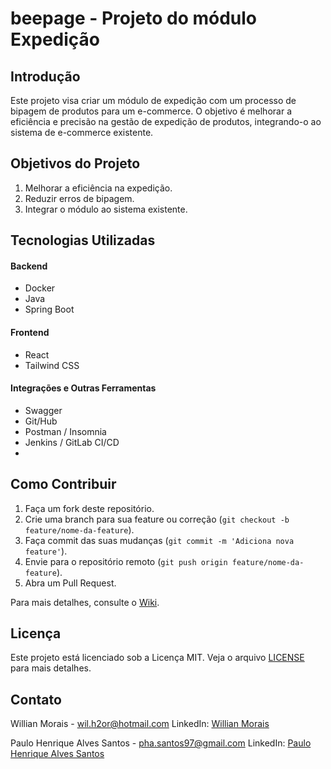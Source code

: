 # beepage - Projeto do módulo Expedição

## Introdução

Este projeto visa criar um módulo de expedição com um processo de bipagem de produtos para um e-commerce. O objetivo é melhorar a eficiência e precisão na gestão de expedição de produtos, integrando-o ao sistema de e-commerce existente.

## Objetivos do Projeto

1. Melhorar a eficiência na expedição.
2. Reduzir erros de bipagem.
3. Integrar o módulo ao sistema existente.

## Tecnologias Utilizadas

#### Backend
- Docker
- Java
- Spring Boot
  
#### Frontend
- React
- Tailwind CSS

#### Integrações e Outras Ferramentas
- Swagger
- Git/Hub
- Postman / Insomnia
- Jenkins / GitLab CI/CD
- 
## Como Contribuir

1. Faça um fork deste repositório.
2. Crie uma branch para sua feature ou correção (`git checkout -b feature/nome-da-feature`).
3. Faça commit das suas mudanças (`git commit -m 'Adiciona nova feature'`).
4. Envie para o repositório remoto (`git push origin feature/nome-da-feature`).
5. Abra um Pull Request.

Para mais detalhes, consulte o [Wiki](https://github.com/phas97/beepage.wiki).

## Licença

Este projeto está licenciado sob a Licença MIT. Veja o arquivo [LICENSE](LICENSE) para mais detalhes.

## Contato

Willian Morais - [wil.h2or@hotmail.com](mailto:wil.h2or@hotmail.com)
LinkedIn: [Willian Morais](https://www.linkedin.com/in/wmoraiss)

Paulo Henrique Alves Santos - [pha.santos97@gmail.com](mailto:pha.santos97@gmail.com)
LinkedIn: [Paulo Henrique Alves Santos](https://www.linkedin.com/in/phas97)
